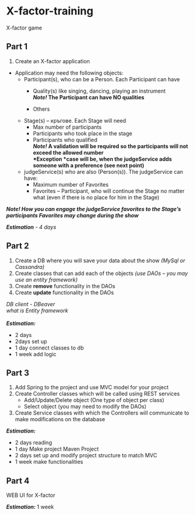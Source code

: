 # X-factor-training
X-factor game
## Part 1 ##
1. Create an X-factor application
-	Application may need the following objects:
	-	Participant(s), who can be a Person. Each Participant can have
		-	Quality(s) like singing, dancing, playing an instrument<br/>
***Note!* The Participant can have NO qualities**


		- Others
	- Stage(s) – кръгове. Each Stage will need
		- Max number of participants
		- Participants who took place in the stage
		- Participants who qualified<br/>***Note!* A validation will be required so the participants will not exceed the allowed number<br/>*Exception *case will be, when the judgeService adds someone with a preference (see next point)**<br/>
	- judgeService(s) who are also (Person(s)). The judgeService can have:
		- Maximum number of Favorites
		- Favorites – Participant, who will continue the Stage no matter what (even if there is no place for him in the Stage)

***Note! How you can engage the judgeService favorites to the Stage’s participants
Favorites may change during the show***

***Estimation** - 4 days*
## Part 2 ##
1.	Create a DB where you will save your data about the show *(MySql  or Cassandra)*
2.	Create classes that can add each of the objects *(use DAOs – you may use an entity framework)*
3.	Create **remove** functionality in the DAOs
4.	Create **update** functionality in the DAOs

*DB client - DBeaver*<br/>
*what is Entity framework*<br/><br/>
***Estimation:***

- 2 days 
- 2days set up
- 1 day connect classes to db
- 1 week add logic
## Part 3 ##
1.	Add Spring to the project and use MVC model for your project
2.	Create Controller classes which will be called using REST services
	-	Add/Update/Delete object (One type of object per class)
	-	Select object (you may need to modify the DAOs)
3.	Create Service classes with which the Controllers will communicate to make modifications on the database


***Estimation:***

- 2 days reading
- 1 day Make project Maven Project
- 2 days set up and modify project structure to match MVC
- 1 week make functionalities 
## Part 4 ##
WEB UI for X-factor

***Estimation:***
1 week
